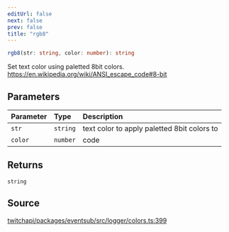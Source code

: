 ```yaml
---
editUrl: false
next: false
prev: false
title: "rgb8"
---
```


```ts
rgb8(str: string, color: number): string
```

Set text color using paletted 8bit colors.
https://en.wikipedia.org/wiki/ANSI_escape_code#8-bit

## Parameters

| Parameter | Type | Description |
| :------ | :------ | :------ |
| `str` | `string` | text color to apply paletted 8bit colors to |
| `color` | `number` | code |

## Returns

`string`

## Source

[twitchapi/packages/eventsub/src/logger/colors.ts:399](https://github.com/pablornc/twitchapi//blob/b274026/packages/eventsub/src/logger/colors.ts#L399)
